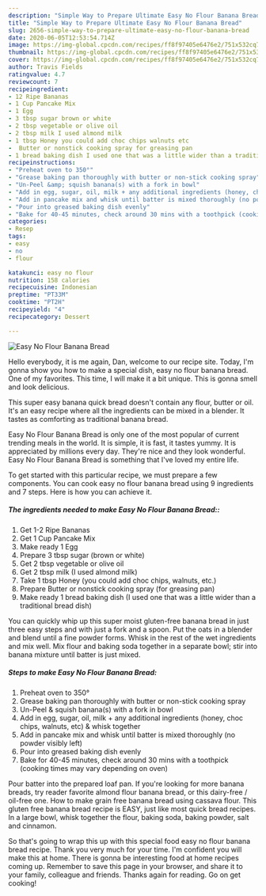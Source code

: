 ```yaml
---
description: "Simple Way to Prepare Ultimate Easy No Flour Banana Bread"
title: "Simple Way to Prepare Ultimate Easy No Flour Banana Bread"
slug: 2656-simple-way-to-prepare-ultimate-easy-no-flour-banana-bread
date: 2020-06-05T12:53:54.714Z
image: https://img-global.cpcdn.com/recipes/ff8f97405e6476e2/751x532cq70/easy-no-flour-banana-bread-recipe-main-photo.jpg
thumbnail: https://img-global.cpcdn.com/recipes/ff8f97405e6476e2/751x532cq70/easy-no-flour-banana-bread-recipe-main-photo.jpg
cover: https://img-global.cpcdn.com/recipes/ff8f97405e6476e2/751x532cq70/easy-no-flour-banana-bread-recipe-main-photo.jpg
author: Travis Fields
ratingvalue: 4.7
reviewcount: 7
recipeingredient:
- 12 Ripe Bananas
- 1 Cup Pancake Mix
- 1 Egg
- 3 tbsp sugar brown or white
- 2 tbsp vegetable or olive oil
- 2 tbsp milk I used almond milk
- 1 tbsp Honey you could add choc chips walnuts etc
-  Butter or nonstick cooking spray for greasing pan
- 1 bread baking dish I used one that was a little wider than a traditional bread dish
recipeinstructions:
- "Preheat oven to 350°"
- "Grease baking pan thoroughly with butter or non-stick cooking spray"
- "Un-Peel &amp; squish banana(s) with a fork in bowl"
- "Add in egg, sugar, oil, milk + any additional ingredients (honey, choc chips, walnuts, etc) &amp; whisk together"
- "Add in pancake mix and whisk until batter is mixed thoroughly (no powder visibly left)"
- "Pour into greased baking dish evenly"
- "Bake for 40-45 minutes, check around 30 mins with a toothpick (cooking times may vary depending on oven)"
categories:
- Resep
tags:
- easy
- no
- flour

katakunci: easy no flour
nutrition: 158 calories
recipecuisine: Indonesian
preptime: "PT33M"
cooktime: "PT2H"
recipeyield: "4"
recipecategory: Dessert

---
```



![Easy No Flour Banana Bread](https://img-global.cpcdn.com/recipes/ff8f97405e6476e2/751x532cq70/easy-no-flour-banana-bread-recipe-main-photo.jpg)

Hello everybody, it is me again, Dan, welcome to our recipe site. Today, I'm gonna show you how to make a special dish, easy no flour banana bread. One of my favorites. This time, I will make it a bit unique. This is gonna smell and look delicious.

This super easy banana quick bread doesn&#39;t contain any flour, butter or oil. It&#39;s an easy recipe where all the ingredients can be mixed in a blender. It tastes as comforting as traditional banana bread.

Easy No Flour Banana Bread is only one of the most popular of current trending meals in the world. It is simple, it is fast, it tastes yummy. It is appreciated by millions every day. They're nice and they look wonderful. Easy No Flour Banana Bread is something that I've loved my entire life.


To get started with this particular recipe, we must prepare a few components. You can cook easy no flour banana bread using 9 ingredients and 7 steps. Here is how you can achieve it.

##### The ingredients needed to make Easy No Flour Banana Bread::

1. Get 1-2 Ripe Bananas
1. Get 1 Cup Pancake Mix
1. Make ready 1 Egg
1. Prepare 3 tbsp sugar (brown or white)
1. Get 2 tbsp vegetable or olive oil
1. Get 2 tbsp milk (I used almond milk)
1. Take 1 tbsp Honey (you could add choc chips, walnuts, etc.)
1. Prepare  Butter or nonstick cooking spray (for greasing pan)
1. Make ready 1 bread baking dish (I used one that was a little wider than a traditional bread dish)


You can quickly whip up this super moist gluten-free banana bread in just three easy steps and with just a fork and a spoon. Put the oats in a blender and blend until a fine powder forms. Whisk in the rest of the wet ingredients and mix well. Mix flour and baking soda together in a separate bowl; stir into banana mixture until batter is just mixed. 

##### Steps to make Easy No Flour Banana Bread:

1. Preheat oven to 350°
1. Grease baking pan thoroughly with butter or non-stick cooking spray
1. Un-Peel &amp; squish banana(s) with a fork in bowl
1. Add in egg, sugar, oil, milk + any additional ingredients (honey, choc chips, walnuts, etc) &amp; whisk together
1. Add in pancake mix and whisk until batter is mixed thoroughly (no powder visibly left)
1. Pour into greased baking dish evenly
1. Bake for 40-45 minutes, check around 30 mins with a toothpick (cooking times may vary depending on oven)


Pour batter into the prepared loaf pan. If you&#39;re looking for more banana breads, try reader favorite almond flour banana bread, or this dairy-free / oil-free one. How to make grain free banana bread using cassava flour. This gluten free banana bread recipe is EASY, just like most quick bread recipes. In a large bowl, whisk together the flour, baking soda, baking powder, salt and cinnamon. 

So that's going to wrap this up with this special food easy no flour banana bread recipe. Thank you very much for your time. I'm confident you will make this at home. There is gonna be interesting food at home recipes coming up. Remember to save this page in your browser, and share it to your family, colleague and friends. Thanks again for reading. Go on get cooking!
